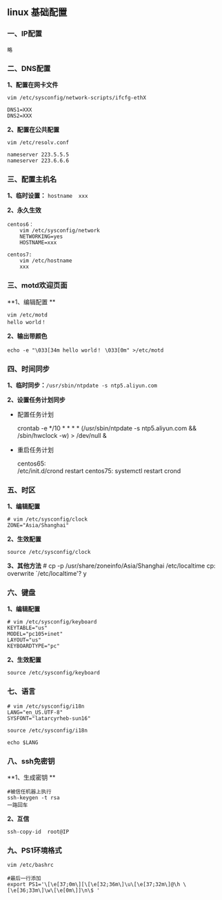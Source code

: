 ## linux 基础配置

### 一、IP配置 ###
    略

### 二、DNS配置 ###
**1、配置在网卡文件**

    vim /etc/sysconfig/network-scripts/ifcfg-ethX
    
    DNS1=XXX
    DNS2=XXX
**2、配置在公共配置**

    vim /etc/resolv.conf

    nameserver 223.5.5.5
    nameserver 223.6.6.6

### 三、配置主机名 ###
**1、临时设置：** `hostname  xxx`


**2、永久生效**

    centos6：
        vim /etc/sysconfig/network       
        NETWORKING=yes
        HOSTNAME=xxx
    
    centos7:
        vim /etc/hostname
        xxx

### 三、motd欢迎页面 ###
**1、编辑配置  **  

    vim /etc/motd
    hello world！

**2、输出带颜色**

    echo -e "\033[34m hello world！ \033[0m" >/etc/motd

    

### 四、时间同步 ###
**1、临时同步：**`/usr/sbin/ntpdate -s ntp5.aliyun.com`

**2、设置任务计划同步**
- 配置任务计划


    crontab -e 
    */10 * * * * (/usr/sbin/ntpdate -s ntp5.aliyun.com && /sbin/hwclock -w) > /dev/null &

- 重启任务计划


    centos65:    
        /etc/init.d/crond restart
    centos75:
        systemctl restart crond

### 五、时区 ###
**1、编辑配置**

    # vim /etc/sysconfig/clock 
    ZONE="Asia/Shanghai"

**2、生效配置**
    
    source /etc/sysconfig/clock 
    
**3、其他方法**
    # cp -p /usr/share/zoneinfo/Asia/Shanghai /etc/localtime 
    cp: overwrite `/etc/localtime'? y
    

### 六、键盘 ###
**1、编辑配置**

    # vim /etc/sysconfig/keyboard 
    KEYTABLE="us"
    MODEL="pc105+inet"
    LAYOUT="us"
    KEYBOARDTYPE="pc"

**2、生效配置**

    source /etc/sysconfig/keyboard 

### 七、语言 ###

    # vim /etc/sysconfig/i18n 
    LANG="en_US.UTF-8"
    SYSFONT="latarcyrheb-sun16"
    
    source /etc/sysconfig/i18n

    echo $LANG

### 八、ssh免密钥 ###
**1、生成密钥 **   

    #被信任机器上执行
    ssh-keygen -t rsa
    一路回车

**2、互信**

    ssh-copy-id  root@IP


### 九、PS1环境格式 ###

    vim /etc/bashrc

    #最后一行添加
    export PS1='\[\e[37;0m\][\[\e[32;36m\]\u\[\e[37;32m\]@\h \[\e[36;33m\]\w\[\e[0m\]]\n\$ '
